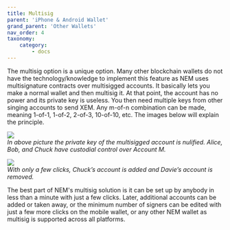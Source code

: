 ```yaml
---
title: Multisig
parent: 'iPhone & Android Wallet'
grand_parent: 'Other Wallets'
nav_order: 4
taxonomy:
    category:
        - docs
---
```


The multisig option is a unique option. Many other blockchain wallets do not have the technology/knowledge to implement this feature as NEM uses multisignature contracts over multisigged accounts. It basically lets you make a normal wallet and then multisig it. At that point, the account has no power and its private key is useless. You then need multiple keys from other singing accounts to send XEM. Any m-of-n combination can be made, meaning 1-of-1, 1-of-2, 2-of-3, 10-of-10, etc. The images below will explain the principle.

![](https://s25.postimg.org/as2sao5sf/make_multisig_a1.png)  
*In above picture the private key of the multisigged account is nulified. Alice, Bob, and Chuck have custodial control over Account M.* 


![](https://s25.postimg.org/ff8ucft5b/edit_multisig_2.png)  
*With only a few clicks, Chuck’s account is added and Davie’s account is removed.*  


The best part of NEM's multisig solution is it can be set up by anybody in less than a minute with just a few clicks.  Later, additional accounts can be added or taken away, or the minimum number of signers can be edited with just a few more clicks on the mobile wallet, or any other NEM wallet as multisig is supported across all platforms.  